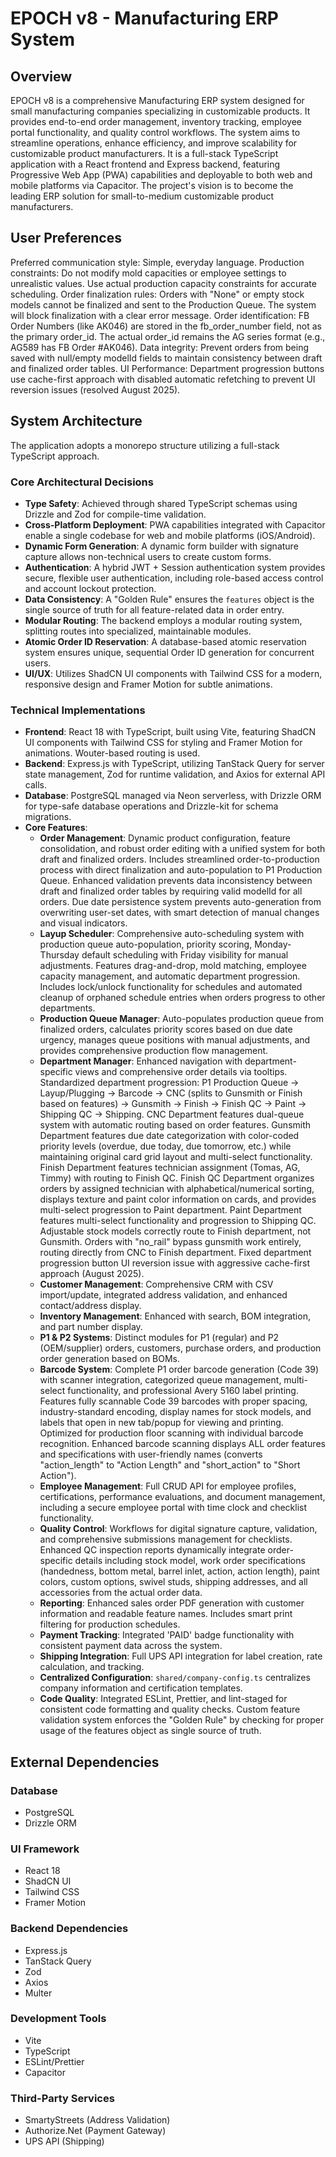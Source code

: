 # EPOCH v8 - Manufacturing ERP System

## Overview
EPOCH v8 is a comprehensive Manufacturing ERP system designed for small manufacturing companies specializing in customizable products. It provides end-to-end order management, inventory tracking, employee portal functionality, and quality control workflows. The system aims to streamline operations, enhance efficiency, and improve scalability for customizable product manufacturers. It is a full-stack TypeScript application with a React frontend and Express backend, featuring Progressive Web App (PWA) capabilities and deployable to both web and mobile platforms via Capacitor. The project's vision is to become the leading ERP solution for small-to-medium customizable product manufacturers.

## User Preferences
Preferred communication style: Simple, everyday language.
Production constraints: Do not modify mold capacities or employee settings to unrealistic values. Use actual production capacity constraints for accurate scheduling.
Order finalization rules: Orders with "None" or empty stock models cannot be finalized and sent to the Production Queue. The system will block finalization with a clear error message.
Order identification: FB Order Numbers (like AK046) are stored in the fb_order_number field, not as the primary order_id. The actual order_id remains the AG series format (e.g., AG589 has FB Order #AK046).
Data integrity: Prevent orders from being saved with null/empty modelId fields to maintain consistency between draft and finalized order tables.
UI Performance: Department progression buttons use cache-first approach with disabled automatic refetching to prevent UI reversion issues (resolved August 2025).

## System Architecture
The application adopts a monorepo structure utilizing a full-stack TypeScript approach.

### Core Architectural Decisions
-   **Type Safety**: Achieved through shared TypeScript schemas using Drizzle and Zod for compile-time validation.
-   **Cross-Platform Deployment**: PWA capabilities integrated with Capacitor enable a single codebase for web and mobile platforms (iOS/Android).
-   **Dynamic Form Generation**: A dynamic form builder with signature capture allows non-technical users to create custom forms.
-   **Authentication**: A hybrid JWT + Session authentication system provides secure, flexible user authentication, including role-based access control and account lockout protection.
-   **Data Consistency**: A "Golden Rule" ensures the `features` object is the single source of truth for all feature-related data in order entry.
-   **Modular Routing**: The backend employs a modular routing system, splitting routes into specialized, maintainable modules.
-   **Atomic Order ID Reservation**: A database-based atomic reservation system ensures unique, sequential Order ID generation for concurrent users.
-   **UI/UX**: Utilizes ShadCN UI components with Tailwind CSS for a modern, responsive design and Framer Motion for subtle animations.

### Technical Implementations
-   **Frontend**: React 18 with TypeScript, built using Vite, featuring ShadCN UI components with Tailwind CSS for styling and Framer Motion for animations. Wouter-based routing is used.
-   **Backend**: Express.js with TypeScript, utilizing TanStack Query for server state management, Zod for runtime validation, and Axios for external API calls.
-   **Database**: PostgreSQL managed via Neon serverless, with Drizzle ORM for type-safe database operations and Drizzle-kit for schema migrations.
-   **Core Features**:
    -   **Order Management**: Dynamic product configuration, feature consolidation, and robust order editing with a unified system for both draft and finalized orders. Includes streamlined order-to-production process with direct finalization and auto-population to P1 Production Queue. Enhanced validation prevents data inconsistency between draft and finalized order tables by requiring valid modelId for all orders. Due date persistence system prevents auto-generation from overwriting user-set dates, with smart detection of manual changes and visual indicators.
    -   **Layup Scheduler**: Comprehensive auto-scheduling system with production queue auto-population, priority scoring, Monday-Thursday default scheduling with Friday visibility for manual adjustments. Features drag-and-drop, mold matching, employee capacity management, and automatic department progression. Includes lock/unlock functionality for schedules and automated cleanup of orphaned schedule entries when orders progress to other departments.
    -   **Production Queue Manager**: Auto-populates production queue from finalized orders, calculates priority scores based on due date urgency, manages queue positions with manual adjustments, and provides comprehensive production flow management.
    -   **Department Manager**: Enhanced navigation with department-specific views and comprehensive order details via tooltips. Standardized department progression: P1 Production Queue → Layup/Plugging → Barcode → CNC (splits to Gunsmith or Finish based on features) → Gunsmith → Finish → Finish QC → Paint → Shipping QC → Shipping. CNC Department features dual-queue system with automatic routing based on order features. Gunsmith Department features due date categorization with color-coded priority levels (overdue, due today, due tomorrow, etc.) while maintaining original card grid layout and multi-select functionality. Finish Department features technician assignment (Tomas, AG, Timmy) with routing to Finish QC. Finish QC Department organizes orders by assigned technician with alphabetical/numerical sorting, displays texture and paint color information on cards, and provides multi-select progression to Paint department. Paint Department features multi-select functionality and progression to Shipping QC. Adjustable stock models correctly route to Finish department, not Gunsmith. Orders with "no_rail" bypass gunsmith work entirely, routing directly from CNC to Finish department. Fixed department progression button UI reversion issue with aggressive cache-first approach (August 2025).
    -   **Customer Management**: Comprehensive CRM with CSV import/update, integrated address validation, and enhanced contact/address display.
    -   **Inventory Management**: Enhanced with search, BOM integration, and part number display.
    -   **P1 & P2 Systems**: Distinct modules for P1 (regular) and P2 (OEM/supplier) orders, customers, purchase orders, and production order generation based on BOMs.
    -   **Barcode System**: Complete P1 order barcode generation (Code 39) with scanner integration, categorized queue management, multi-select functionality, and professional Avery 5160 label printing. Features fully scannable Code 39 barcodes with proper spacing, industry-standard encoding, display names for stock models, and labels that open in new tab/popup for viewing and printing. Optimized for production floor scanning with individual barcode recognition. Enhanced barcode scanning displays ALL order features and specifications with user-friendly names (converts "action_length" to "Action Length" and "short_action" to "Short Action").
    -   **Employee Management**: Full CRUD API for employee profiles, certifications, performance evaluations, and document management, including a secure employee portal with time clock and checklist functionality.
    -   **Quality Control**: Workflows for digital signature capture, validation, and comprehensive submissions management for checklists. Enhanced QC inspection reports dynamically integrate order-specific details including stock model, work order specifications (handedness, bottom metal, barrel inlet, action, action length), paint colors, custom options, swivel studs, shipping addresses, and all accessories from the actual order data.
    -   **Reporting**: Enhanced sales order PDF generation with customer information and readable feature names. Includes smart print filtering for production schedules.
    -   **Payment Tracking**: Integrated 'PAID' badge functionality with consistent payment data across the system.
    -   **Shipping Integration**: Full UPS API integration for label creation, rate calculation, and tracking.
    -   **Centralized Configuration**: `shared/company-config.ts` centralizes company information and certification templates.
    -   **Code Quality**: Integrated ESLint, Prettier, and lint-staged for consistent code formatting and quality checks. Custom feature validation system enforces the "Golden Rule" by checking for proper usage of the features object as single source of truth.

## External Dependencies

### Database
-   PostgreSQL
-   Drizzle ORM

### UI Framework
-   React 18
-   ShadCN UI
-   Tailwind CSS
-   Framer Motion

### Backend Dependencies
-   Express.js
-   TanStack Query
-   Zod
-   Axios
-   Multer

### Development Tools
-   Vite
-   TypeScript
-   ESLint/Prettier
-   Capacitor

### Third-Party Services
-   SmartyStreets (Address Validation)
-   Authorize.Net (Payment Gateway)
-   UPS API (Shipping)
